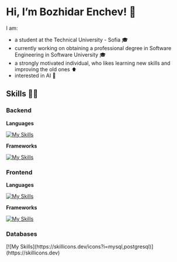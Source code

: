 # Hi, I’m Bozhidar Enchev! 👋
I am: <br>
 - a student at the Technical University - Sofia 🎓 <br>
 - currently working on obtaining a professional degree in Software Engineering in Software University 🎓 <br>
 - a strongly motivated individual, who likes learning new skills and improving the old ones ⬆ <br>
 - interested in AI 🧠

## Skills 👨‍💻
### Backend
**Languages** <p> [![My Skills](https://skillicons.dev/icons?i=py,cpp,c)](https://skillicons.dev) </p>
**Frameworks** <p> [![My Skills](https://skillicons.dev/icons?i=django)](https://skillicons.dev) </p>

### Frontend
**Languages** <p> [![My Skills](https://skillicons.dev/icons?i=js,html,css)](https://skillicons.dev) </p>
**Frameworks** <p> [![My Skills](https://skillicons.dev/icons?i=bootstrap)](https://skillicons.dev) </p>
### Databases
<p> [![My Skills](https://skillicons.dev/icons?i=mysql,postgresql)](https://skillicons.dev) </p>
